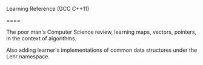 Learning Reference (GCC C++11)

====

The poor man's Computer Science review, learning maps, vectors, pointers, in the context of algorithms.

Also adding learner's implementations of common data structures under the Lehr namespace.
